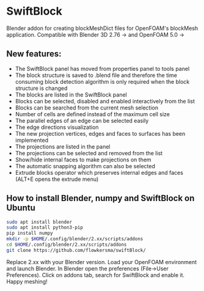 # SwiftBlock
Blender addon for creating blockMeshDict files for OpenFOAM's blockMesh application. Compatible with Blender 3D 2.76 -> and OpenFOAM 5.0 ->

## New features:
* The SwiftBlock panel has moved from properties panel to tools panel
* The block structure is saved to .blend file and therefore the time consuming block detection algorithm is only required when the block structure is changed
* The blocks are listed in the SwiftBlock panel
* Blocks can be selected, disabled and enabled interactively from the list
* Blocks can be searched from the current mesh selection
* Number of cells are defined instead of the maximum cell size
* The parallel edges of an edge can be selected easily
* The edge directions visualization
* The new projection vertices, edges and faces to surfaces has been implemented
* The projections are listed in the panel
* The projections can be selected and removed from the list
* Show/hide internal faces to make projections on them
* The automatic snapping algorithm can also be selected
* Extrude blocks operator which preserves internal edges and faces (ALT+E opens the extrude menu)

## How to install Blender, numpy and SwiftBlock on Ubuntu
```bash
sudo apt install blender
sudo apt install python3-pip
pip install numpy
mkdir -p $HOME/.config/blender/2.xx/scripts/addons
cd $HOME/.config/blender/2.xx/scripts/addons
git clone https://github.com/flowkersma/swiftBlock/
```
Replace 2.xx with your Blender version. Load your OpenFOAM environment and launch Blender. In Blender open the preferences (File->User Preferences). Click on addons tab, search for SwiftBlock and enable it. 
Happy meshing!
